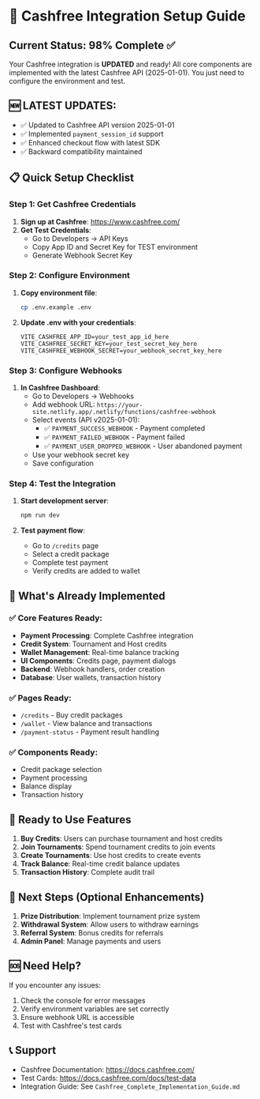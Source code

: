 # 🚀 Cashfree Integration Setup Guide

## Current Status: 98% Complete ✅

Your Cashfree integration is **UPDATED** and ready! All core components are implemented with the latest Cashfree API (2025-01-01). You just need to configure the environment and test.

## 🆕 **LATEST UPDATES:**
- ✅ Updated to Cashfree API version 2025-01-01
- ✅ Implemented `payment_session_id` support
- ✅ Enhanced checkout flow with latest SDK
- ✅ Backward compatibility maintained

## 📋 Quick Setup Checklist

### Step 1: Get Cashfree Credentials
1. **Sign up at Cashfree**: https://www.cashfree.com/
2. **Get Test Credentials**:
   - Go to Developers → API Keys
   - Copy App ID and Secret Key for TEST environment
   - Generate Webhook Secret Key

### Step 2: Configure Environment
1. **Copy environment file**:
   ```bash
   cp .env.example .env
   ```

2. **Update .env with your credentials**:
   ```env
   VITE_CASHFREE_APP_ID=your_test_app_id_here
   VITE_CASHFREE_SECRET_KEY=your_test_secret_key_here
   VITE_CASHFREE_WEBHOOK_SECRET=your_webhook_secret_key_here
   ```

### Step 3: Configure Webhooks
1. **In Cashfree Dashboard**:
   - Go to Developers → Webhooks
   - Add webhook URL: `https://your-site.netlify.app/.netlify/functions/cashfree-webhook`
   - Select events (API v2025-01-01):
     - ✅ `PAYMENT_SUCCESS_WEBHOOK` - Payment completed
     - ✅ `PAYMENT_FAILED_WEBHOOK` - Payment failed
     - ✅ `PAYMENT_USER_DROPPED_WEBHOOK` - User abandoned payment
   - Use your webhook secret key
   - Save configuration

### Step 4: Test the Integration
1. **Start development server**:
   ```bash
   npm run dev
   ```

2. **Test payment flow**:
   - Go to `/credits` page
   - Select a credit package
   - Complete test payment
   - Verify credits are added to wallet

## 🔧 What's Already Implemented

### ✅ Core Features Ready:
- **Payment Processing**: Complete Cashfree integration
- **Credit System**: Tournament and Host credits
- **Wallet Management**: Real-time balance tracking
- **UI Components**: Credits page, payment dialogs
- **Backend**: Webhook handlers, order creation
- **Database**: User wallets, transaction history

### ✅ Pages Ready:
- `/credits` - Buy credit packages
- `/wallet` - View balance and transactions
- `/payment-status` - Payment result handling

### ✅ Components Ready:
- Credit package selection
- Payment processing
- Balance display
- Transaction history

## 🚀 Ready to Use Features

1. **Buy Credits**: Users can purchase tournament and host credits
2. **Join Tournaments**: Spend tournament credits to join events
3. **Create Tournaments**: Use host credits to create events
4. **Track Balance**: Real-time credit balance updates
5. **Transaction History**: Complete audit trail

## 🔄 Next Steps (Optional Enhancements)

1. **Prize Distribution**: Implement tournament prize system
2. **Withdrawal System**: Allow users to withdraw earnings
3. **Referral System**: Bonus credits for referrals
4. **Admin Panel**: Manage payments and users

## 🆘 Need Help?

If you encounter any issues:
1. Check the console for error messages
2. Verify environment variables are set correctly
3. Ensure webhook URL is accessible
4. Test with Cashfree's test cards

## 📞 Support

- Cashfree Documentation: https://docs.cashfree.com/
- Test Cards: https://docs.cashfree.com/docs/test-data
- Integration Guide: See `Cashfree_Complete_Implementation_Guide.md`
